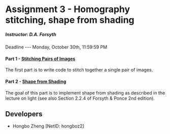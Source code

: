 # Assignment 3 - Homography stitching, shape from shading
##### Instructor: D.A. Forsyth
Deadline --- Monday, October 30th, 11:59:59 PM

#### Part 1 - [Stitching Pairs of Images](https://gitlab.engr.illinois.edu/hongboz2/computer_vision/-/tree/main/assignment_3/stitch_images)

The first part is to write code to stitch together a single pair of images.

#### Part 2 - [Shape from Shading](https://gitlab.engr.illinois.edu/hongboz2/computer_vision/-/tree/main/assignment_3/shape_from_shading)

The goal of this part is to implement shape from shading as described in the lecture on light (see also Section 2.2.4 of
Forsyth & Ponce 2nd edition).

## Developers
* Hongbo Zheng [NetID: hongboz2]